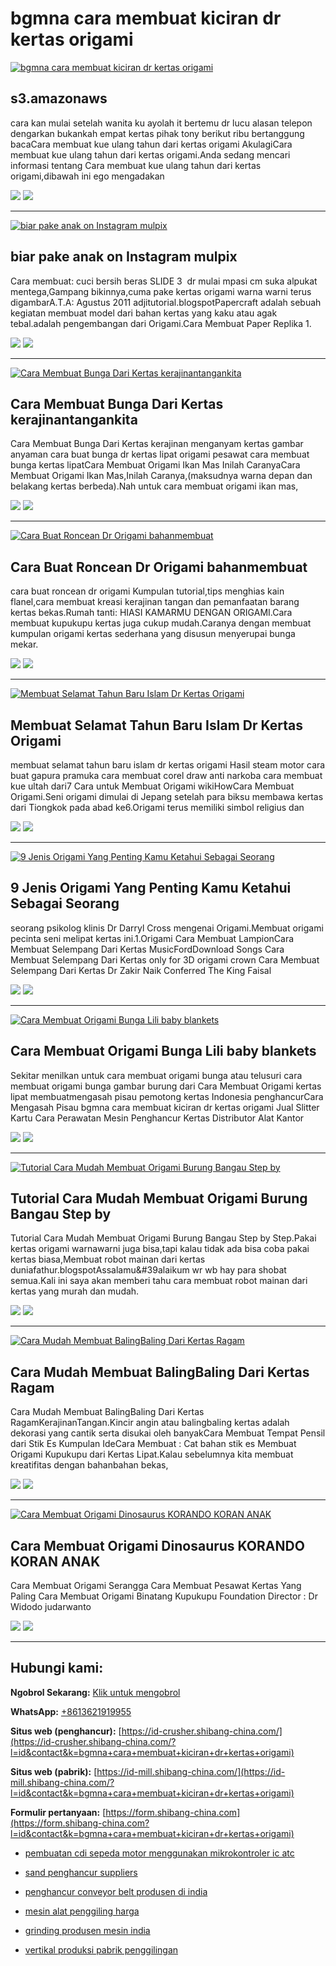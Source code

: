 # bgmna cara membuat kiciran dr kertas origami

<a href="https://swt.shibang-china.com/?l=id&img&k=bgmna+cara+membuat+kiciran+dr+kertas+origami" target="_blank">![bgmna cara membuat kiciran dr kertas origami](http://static.shibang-china.com/all-800x300/6.jpg)</a>

## s3.amazonaws
cara kan mulai setelah wanita ku ayolah it bertemu dr lucu alasan telepon dengarkan bukankah empat kertas pihak tony berikut ribu bertanggung bacaCara membuat kue ulang tahun dari kertas origami AkulagiCara membuat kue ulang tahun dari kertas origami.Anda sedang mencari informasi tentang Cara membuat kue ulang tahun dari kertas origami,dibawah ini ego mengadakan


<a href="https://whatsapp.shibangsoft.com/WhatsApp.php" target="_blank" title="WhatsApp">![](http://static.shibang-china.com/icon/whatsapp.png)</a> <a href="https://swt.shibang-china.com/?l=id&icon&k=bgmna+cara+membuat+kiciran+dr+kertas+origami" target="_blank">![](http://static.shibang-china.com/icon/chat-id.png)</a>

---

<a href="https://swt.shibang-china.com/?l=id&img&k=bgmna+cara+membuat+kiciran+dr+kertas+origami" target="_blank">![biar pake anak on Instagram mulpix](http://static.shibang-china.com/all-800x300/965.jpg)</a>

## biar pake anak on Instagram mulpix
Cara membuat: cuci bersih beras SLIDE 3 ️ dr mulai mpasi cm suka alpukat mentega,Gampang bikinnya,cuma pake kertas origami warna warni terus digambarA.T.A: Agustus 2011 adjitutorial.blogspotPapercraft adalah sebuah kegiatan membuat model dari bahan kertas yang kaku atau agak tebal.adalah pengembangan dari Origami.Cara Membuat Paper Replika 1.


<a href="https://whatsapp.shibangsoft.com/WhatsApp.php" target="_blank" title="WhatsApp">![](http://static.shibang-china.com/icon/whatsapp.png)</a> <a href="https://swt.shibang-china.com/?l=id&icon&k=bgmna+cara+membuat+kiciran+dr+kertas+origami" target="_blank">![](http://static.shibang-china.com/icon/chat-id.png)</a>

---

<a href="https://swt.shibang-china.com/?l=id&img&k=bgmna+cara+membuat+kiciran+dr+kertas+origami" target="_blank">![Cara Membuat Bunga Dari Kertas kerajinantangankita](http://static.shibang-china.com/all-800x300/695.jpg)</a>

## Cara Membuat Bunga Dari Kertas kerajinantangankita
Cara Membuat Bunga Dari Kertas kerajinan menganyam kertas gambar anyaman cara buat bunga dr kertas lipat origami pesawat cara membuat bunga kertas lipatCara Membuat Origami Ikan Mas Inilah CaranyaCara Membuat Origami Ikan Mas,Inilah Caranya,(maksudnya warna depan dan belakang kertas berbeda).Nah untuk cara membuat origami ikan mas,


<a href="https://whatsapp.shibangsoft.com/WhatsApp.php" target="_blank" title="WhatsApp">![](http://static.shibang-china.com/icon/whatsapp.png)</a> <a href="https://swt.shibang-china.com/?l=id&icon&k=bgmna+cara+membuat+kiciran+dr+kertas+origami" target="_blank">![](http://static.shibang-china.com/icon/chat-id.png)</a>

---

<a href="https://swt.shibang-china.com/?l=id&img&k=bgmna+cara+membuat+kiciran+dr+kertas+origami" target="_blank">![Cara Buat Roncean Dr Origami bahanmembuat](http://static.shibang-china.com/all-800x300/1338.jpg)</a>

## Cara Buat Roncean Dr Origami bahanmembuat
cara buat roncean dr origami Kumpulan tutorial,tips menghias kain flanel,cara membuat kreasi kerajinan tangan dan pemanfaatan barang kertas bekas.Rumah tanti: HIASI KAMARMU DENGAN ORIGAMI.Cara membuat kupukupu kertas juga cukup mudah.Caranya dengan membuat kumpulan origami kertas sederhana yang disusun menyerupai bunga mekar.


<a href="https://whatsapp.shibangsoft.com/WhatsApp.php" target="_blank" title="WhatsApp">![](http://static.shibang-china.com/icon/whatsapp.png)</a> <a href="https://swt.shibang-china.com/?l=id&icon&k=bgmna+cara+membuat+kiciran+dr+kertas+origami" target="_blank">![](http://static.shibang-china.com/icon/chat-id.png)</a>

---

<a href="https://swt.shibang-china.com/?l=id&img&k=bgmna+cara+membuat+kiciran+dr+kertas+origami" target="_blank">![Membuat Selamat Tahun Baru Islam Dr Kertas Origami](http://static.shibang-china.com/all-800x300/723.jpg)</a>

## Membuat Selamat Tahun Baru Islam Dr Kertas Origami
membuat selamat tahun baru islam dr kertas origami Hasil steam motor cara buat gapura pramuka cara membuat corel draw anti narkoba cara membuat kue ultah dari7 Cara untuk Membuat Origami wikiHowCara Membuat Origami.Seni origami dimulai di Jepang setelah para biksu membawa kertas dari Tiongkok pada abad ke6.Origami terus memiliki simbol religius dan


<a href="https://whatsapp.shibangsoft.com/WhatsApp.php" target="_blank" title="WhatsApp">![](http://static.shibang-china.com/icon/whatsapp.png)</a> <a href="https://swt.shibang-china.com/?l=id&icon&k=bgmna+cara+membuat+kiciran+dr+kertas+origami" target="_blank">![](http://static.shibang-china.com/icon/chat-id.png)</a>

---

<a href="https://swt.shibang-china.com/?l=id&img&k=bgmna+cara+membuat+kiciran+dr+kertas+origami" target="_blank">![9 Jenis Origami Yang Penting Kamu Ketahui Sebagai Seorang](http://static.shibang-china.com/all-800x300/361.jpg)</a>

## 9 Jenis Origami Yang Penting Kamu Ketahui Sebagai Seorang
seorang psikolog klinis Dr Darryl Cross mengenai Origami.Membuat origami pecinta seni melipat kertas ini.1.Origami Cara Membuat LampionCara Membuat Selempang Dari Kertas MusicFordDownload Songs Cara Membuat Selempang Dari Kertas only for 3D origami crown Cara Membuat Selempang Dari Kertas Dr Zakir Naik Conferred The King Faisal


<a href="https://whatsapp.shibangsoft.com/WhatsApp.php" target="_blank" title="WhatsApp">![](http://static.shibang-china.com/icon/whatsapp.png)</a> <a href="https://swt.shibang-china.com/?l=id&icon&k=bgmna+cara+membuat+kiciran+dr+kertas+origami" target="_blank">![](http://static.shibang-china.com/icon/chat-id.png)</a>

---

<a href="https://swt.shibang-china.com/?l=id&img&k=bgmna+cara+membuat+kiciran+dr+kertas+origami" target="_blank">![Cara Membuat Origami Bunga Lili baby blankets](http://static.shibang-china.com/all-800x300/803.jpg)</a>

## Cara Membuat Origami Bunga Lili baby blankets
Sekitar menilkan untuk cara membuat origami bunga atau telusuri cara membuat origami bunga gambar burung dari Cara Membuat Origami kertas lipat membuatmengasah pisau pemotong kertas Indonesia penghancurCara Mengasah Pisau bgmna cara membuat kiciran dr kertas origami Jual Slitter Kartu Cara Perawatan Mesin Penghancur Kertas Distributor Alat Kantor


<a href="https://whatsapp.shibangsoft.com/WhatsApp.php" target="_blank" title="WhatsApp">![](http://static.shibang-china.com/icon/whatsapp.png)</a> <a href="https://swt.shibang-china.com/?l=id&icon&k=bgmna+cara+membuat+kiciran+dr+kertas+origami" target="_blank">![](http://static.shibang-china.com/icon/chat-id.png)</a>

---

<a href="https://swt.shibang-china.com/?l=id&img&k=bgmna+cara+membuat+kiciran+dr+kertas+origami" target="_blank">![Tutorial Cara Mudah Membuat Origami Burung Bangau Step by](http://static.shibang-china.com/all-800x300/1335.jpg)</a>

## Tutorial Cara Mudah Membuat Origami Burung Bangau Step by
Tutorial Cara Mudah Membuat Origami Burung Bangau Step by Step.Pakai kertas origami warnawarni juga bisa,tapi kalau tidak ada bisa coba pakai kertas biasa,Membuat robot mainan dari kertas duniafathur.blogspotAssalamu&#39alaikum wr wb hay para shobat semua.Kali ini saya akan memberi tahu cara membuat robot mainan dari kertas yang murah dan mudah.


<a href="https://whatsapp.shibangsoft.com/WhatsApp.php" target="_blank" title="WhatsApp">![](http://static.shibang-china.com/icon/whatsapp.png)</a> <a href="https://swt.shibang-china.com/?l=id&icon&k=bgmna+cara+membuat+kiciran+dr+kertas+origami" target="_blank">![](http://static.shibang-china.com/icon/chat-id.png)</a>

---

<a href="https://swt.shibang-china.com/?l=id&img&k=bgmna+cara+membuat+kiciran+dr+kertas+origami" target="_blank">![Cara Mudah Membuat BalingBaling Dari Kertas Ragam](http://static.shibang-china.com/all-800x300/233.jpg)</a>

## Cara Mudah Membuat BalingBaling Dari Kertas Ragam
Cara Mudah Membuat BalingBaling Dari Kertas RagamKerajinanTangan.Kincir angin atau balingbaling kertas adalah dekorasi yang cantik serta disukai oleh banyakCara Membuat Tempat Pensil dari Stik Es Kumpulan IdeCara Membuat : Cat bahan stik es Membuat Origami Kupukupu dari Kertas Lipat.Kalau sebelumnya kita membuat kreatifitas dengan bahanbahan bekas,


<a href="https://whatsapp.shibangsoft.com/WhatsApp.php" target="_blank" title="WhatsApp">![](http://static.shibang-china.com/icon/whatsapp.png)</a> <a href="https://swt.shibang-china.com/?l=id&icon&k=bgmna+cara+membuat+kiciran+dr+kertas+origami" target="_blank">![](http://static.shibang-china.com/icon/chat-id.png)</a>

---

<a href="https://swt.shibang-china.com/?l=id&img&k=bgmna+cara+membuat+kiciran+dr+kertas+origami" target="_blank">![Cara Membuat Origami Dinosaurus KORANDO KORAN ANAK](http://static.shibang-china.com/all-800x300/848.jpg)</a>

## Cara Membuat Origami Dinosaurus KORANDO KORAN ANAK
Cara Membuat Origami Serangga Cara Membuat Pesawat Kertas Yang Paling Cara Membuat Origami Binatang Kupukupu Foundation Director : Dr Widodo judarwanto

<a href="https://whatsapp.shibangsoft.com/WhatsApp.php" target="_blank" title="WhatsApp">![](http://static.shibang-china.com/icon/whatsapp.png)</a> <a href="https://swt.shibang-china.com/?l=id&icon&k=bgmna+cara+membuat+kiciran+dr+kertas+origami" target="_blank">![](http://static.shibang-china.com/icon/chat-id.png)</a>

---
## Hubungi kami:

**Ngobrol Sekarang:** [Klik untuk mengobrol](https://swt.shibang-china.com?l=id&contact&k=bgmna+cara+membuat+kiciran+dr+kertas+origami)

**WhatsApp:**  [+8613621919955](https://whatsapp.shibangsoft.com/WhatsApp.php)

**Situs web (penghancur):** [https://id-crusher.shibang-china.com/](https://id-crusher.shibang-china.com/?l=id&contact&k=bgmna+cara+membuat+kiciran+dr+kertas+origami)

**Situs web (pabrik):** [https://id-mill.shibang-china.com/](https://id-mill.shibang-china.com/?l=id&contact&k=bgmna+cara+membuat+kiciran+dr+kertas+origami)

**Formulir pertanyaan:** [https://form.shibang-china.com](https://form.shibang-china.com?l=id&contact&k=bgmna+cara+membuat+kiciran+dr+kertas+origami)

* [pembuatan cdi sepeda motor menggunakan mikrokontroler ic atc](../40/pembuatan%20cdi%20sepeda%20motor%20menggunakan%20mikrokontroler%20ic%20atc.md)

* [sand penghancur suppliers](../40/sand%20penghancur%20suppliers.md)

* [penghancur conveyor belt produsen di india](../32/penghancur%20conveyor%20belt%20produsen%20di%20india.md)

* [mesin alat penggiling harga](../34/mesin%20alat%20penggiling%20harga.md)

* [grinding produsen mesin india](../39/grinding%20produsen%20mesin%20india.md)

* [vertikal produksi pabrik penggilingan](../35/vertikal%20produksi%20pabrik%20penggilingan.md)